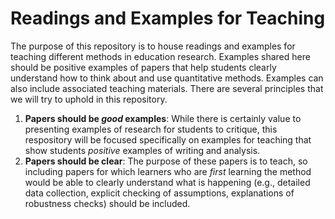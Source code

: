 # Readings and Examples for Teaching

The purpose of this repository is to house readings and examples for teaching different methods in education research. Examples shared here should be positive examples of papers that help students clearly understand how to think about and use quantitative methods. Examples can also include associated teaching materials. There are several principles that we will try to uphold in this repository.

1. __Papers should be *good* examples__: While there is certainly value to presenting examples of research for students to critique, this respository will be focused specifically on examples for teaching that show students *positive* examples of writing and analysis. 
2. __Papers should be clear__: The purpose of these papers is to teach, so including papers for which learners who are *first* learning the method would be able to clearly understand what is happening (e.g., detailed data collection, explicit checking of assumptions, explanations of robustness checks) should be included.
